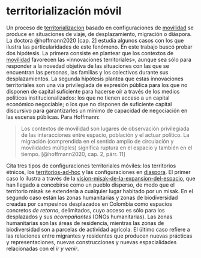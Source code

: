 # territorialización móvil

Un proceso de [territorializacion](territorializacion.md) basado en configuraciones de [movilidad](movilidad.md) se produce en situaciones de viaje, de desplazamiento, migración o diáspora. La doctora @hoffmann2020 [cap. 2] estudia algunos casos con los que ilustra las particularidades de este fenómeno. En este trabajo buscó probar dos hipótesis. La primera consiste en plantear que los contextos de [movilidad](movilidad.md) favorecen las «innovaciones territoriales», aunque sea sólo para responder a la novedad objetiva de las situaciones con las que se encuentran las personas, las familias y los colectivos durante sus desplazamientos. La segunda hipótesis plantea que estas innovaciones territoriales son una vía privilegiada de expresión pública para los que no disponen de capital suficiente para hacerse oír a través de los medios políticos institucionalizados: los que no tienen acceso a un capital económico negociable; o los que no disponen de suficiente capital discursivo para garantizarles un mínimo de capacidad de negociación en las escenas públicas. Para Hoffmann:

 >
 > Los contextos de movilidad son lugares de observación privilegiada de las interacciones entre espacio, población y el actuar político. La migración (comprendida en el sentido amplio de circulación y movilidades múltiples) significa ruptura en el espacio y también en el tiempo. [@hoffmann2020, cap. 2, párr. 11]

Cita tres tipos de configuraciones territoriales móviles: los territorios étnicos, los [territorios-ad-hoc](territorios-ad-hoc.md) y las configuraciones en [diaspora](diaspora.md). El primer caso lo ilustra a través de la [vision-misak-de-la-expansion-del-espacio](vision-misak-de-la-expansion-del-espacio.md), que han llegado a concebirse como un pueblo disperso, de modo que el territorio misak se extendería a cualquier lugar habitado por un misak. En el segundo caso están las zonas humanitarias y zonas de biodiversidad creadas por campesinos desplazados en Colombia como espacios concretos *de retorno*, delimitados, cuyo acceso es sólo para los desplazados y sus *acompañantes* (ONGs humanitarias). Las zonas humanitarias son las áreas de residencia, mientras las zonas de biodiversidad son a parcelas de actividad agrícola. El último caso refiere a las relaciones entre migrantes y residentes que producen nuevas prácticas y representaciones, nuevas construcciones y nuevas espacialidades relacionadas con el *ir y venir*.
